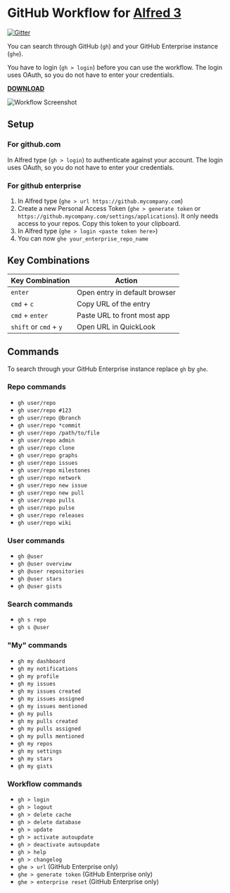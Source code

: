 GitHub Workflow for [Alfred 3](http://www.alfredapp.com)
==============================

[![Gitter](https://badges.gitter.im/gharlan/alfred-github-workflow.svg)](https://gitter.im/gharlan/alfred-github-workflow?utm_source=badge&utm_medium=badge&utm_campaign=pr-badge)

You can search through GitHub (`gh`) and your GitHub Enterprise instance (`ghe`).

You have to login (`gh > login`) before you can use the workflow. The login uses OAuth, so you do not have to enter your credentials.

**[DOWNLOAD](https://github.com/gharlan/alfred-github-workflow/releases)**

![Workflow Screenshot](screenshot.png)

Setup
-----

### For github.com

In Alfred type (`gh > login`) to authenticate against your account. The login uses OAuth, so you do not have to enter your credentials.

### For github enterprise

1. In Alfred type (`ghe > url https://github.mycompany.com`)
2. Create a new Personal Access Token (`ghe > generate token` or `https://github.mycompany.com/settings/applications`). It only needs access to your repos. Copy this token to your clipboard.
3. In Alfred type (`ghe > login <paste token here>`)
4. You can now `ghe your_enterprise_repo_name`

Key Combinations
----------------

Key Combination        | Action
---------------------- | ------
`enter`                | Open entry in default browser
`cmd` + `c`            | Copy URL of the entry
`cmd` + `enter`        | Paste URL to front most app
`shift` or `cmd` + `y` | Open URL in QuickLook

Commands
--------

To search through your GitHub Enterprise instance replace `gh` by `ghe`.

### Repo commands

* `gh user/repo`
* `gh user/repo #123`
* `gh user/repo @branch`
* `gh user/repo *commit`
* `gh user/repo /path/to/file`
* `gh user/repo admin`
* `gh user/repo clone`
* `gh user/repo graphs`
* `gh user/repo issues`
* `gh user/repo milestones`
* `gh user/repo network`
* `gh user/repo new issue`
* `gh user/repo new pull`
* `gh user/repo pulls`
* `gh user/repo pulse`
* `gh user/repo releases`
* `gh user/repo wiki`

### User commands

* `gh @user`
* `gh @user overview`
* `gh @user repositories`
* `gh @user stars`
* `gh @user gists`

### Search commands

* `gh s repo`
* `gh s @user`

### "My" commands

* `gh my dashboard`
* `gh my notifications`
* `gh my profile`
* `gh my issues`
* `gh my issues created`
* `gh my issues assigned`
* `gh my issues mentioned`
* `gh my pulls`
* `gh my pulls created`
* `gh my pulls assigned`
* `gh my pulls mentioned`
* `gh my repos`
* `gh my settings`
* `gh my stars`
* `gh my gists`

### Workflow commands

* `gh > login`
* `gh > logout`
* `gh > delete cache`
* `gh > delete database`
* `gh > update`
* `gh > activate autoupdate`
* `gh > deactivate autoupdate`
* `gh > help`
* `gh > changelog`
* `ghe > url` (GitHub Enterprise only)
* `ghe > generate token` (GitHub Enterprise only)
* `ghe > enterprise reset` (GitHub Enterprise only)
